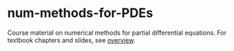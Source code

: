 num-methods-for-PDEs
====================

Course material on numerical methods for partial differential equations.
For textbook chapters and slides, see [overview](http://hplgit.github.io/num-methods-for-PDEs/doc/pub/index.html).
